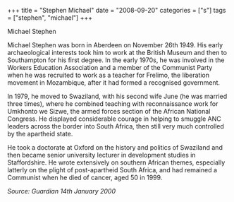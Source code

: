 +++
title = "Stephen Michael"
date = "2008-09-20"
categories = ["s"]
tags = ["stephen", "michael"]
+++

Michael Stephen

Michael Stephen was born in Aberdeen on November 26th 1949. His early archaeological interests took him to work at the British Museum and then to Southampton for his first degree. In the early 1970s, he was involved in the Workers Education Association and a member of the Communist Party when he was recruited to work as a teacher for Frelimo, the liberation movement in Mozambique, after it had formed a recognised government.

In 1979, he moved to Swaziland, with his second wife June (he was married three times), where he combined teaching with reconnaissance work for Umkhonto we Sizwe, the armed forces section of the African National Congress. He displayed considerable courage in helping to smuggle ANC leaders across the border into South Africa, then still very much controlled by the apartheid state.

He took a doctorate at Oxford on the history and politics of Swaziland and then became senior university lecturer in development studies in Staffordshire. He wrote extensively on southern African themes, especially latterly on the plight of post-apartheid South Africa, and had remained a Communist when he died of cancer, aged 50 in 1999.

_Source: Guardian 14th January 2000_
